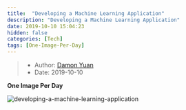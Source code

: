 ```yaml
---
title:  "Developing a Machine Learning Application"
description: "Developing a Machine Learning Application"
date: 2019-10-10 15:04:23
hidden: false
categories: [Tech]
tags: [One-Image-Per-Day]
---
```


> * Author: [Damon Yuan](https://www.damonyuan.com)
> * Date: 2019-10-10

**One Image Per Day**

![developing-a-machine-learning-application]({{site.url}}/images/2019-10-10-developing-a-machine-learning-application/ml_application.png "Developing a Machine Learning Application")
